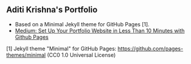 ## Aditi Krishna's Portfolio
- Based on a Minimal Jekyll theme for GitHub Pages [1].
- [Medium: Set Up Your Portfolio Website in Less Than 10 Minutes with Github Pages](https://medium.com/@evanca/set-up-your-portfolio-website-in-less-than-10-minutes-with-github-pages-d0efa8ff56fd)

[1] Jekyll theme "Minimal" for GitHub Pages: https://github.com/pages-themes/minimal (CC0 1.0 Universal License)


